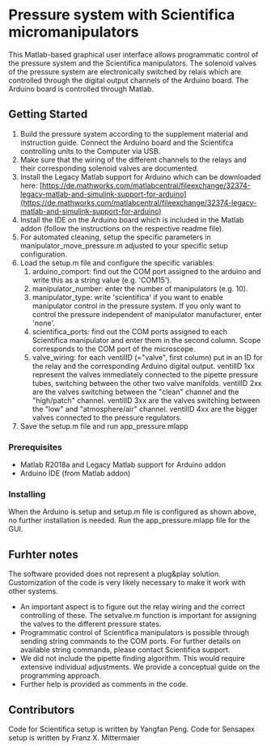 # Pressure system with Scientifica micromanipulators

This Matlab-based graphical user interface allows programmatic control of the pressure system and the Scientifica manipulators. The solenoid valves of the pressure system are electronically switched by relais which are controlled through the digital output channels of the Arduino board. The Arduino board is controlled through Matlab.

## Getting Started

 1. Build the pressure system according to the supplement material and instruction guide. Connect the Arduino board and the Scientifca controlling units to the Computer via USB.
 2. Make sure that the wiring of the different channels to the relays and their corresponding solenoid valves are documented.
 3. Install the Legacy Matlab support for Arduino which can be downloaded here: [https://de.mathworks.com/matlabcentral/fileexchange/32374-legacy-matlab-and-simulink-support-for-arduino](https://de.mathworks.com/matlabcentral/fileexchange/32374-legacy-matlab-and-simulink-support-for-arduino)
 4. Install the IDE on the Arduino board which is included in the Matlab addon (follow the instructions on the respective readme file).
 5. For automated cleaning, setup the specific parameters in manipulator_move_pressure.m adjusted to your specific setup configuration.
 6. Load the setup.m file and configure the specific variables:
	 1. arduino_comport: find out the COM port assigned to the arduino and write this as a string value (e.g. 'COM15'). 
	 2. manipulator_number: enter the number of manipulators (e.g. 10).
	 3. manipulator_type: write 'scientifica' if you want to enable manipulator control in the pressure system. If you only want to control the pressure independent of manipulator manufacturer, enter 'none'.
	 4. scientifica_ports: find out the COM ports assigned to each Scientifica manipulator and enter them in the second column. Scope corresponds to the COM port of the microscope.
	 5. valve_wiring: for each ventilID (="valve", first column) put in an ID for the relay and the corresponding Arduino digital output. ventilID 1xx represent the valves immediately connected to the pipette pressure tubes, switching between the other two valve manifolds. ventilID 2xx are the valves switching between the "clean" channel and the "high/patch" channel. ventilID 3xx are the valves switching between the "low" and "atmosphere/air" channel. ventilID 4xx are the bigger valves connected to the pressure regulators.
 7. Save the setup.m file and run app_pressure.mlapp

### Prerequisites

 - Matlab R2018a and Legacy Matlab support for Arduino addon
 - Arduino IDE (from Matlab addon)
 
 ### Installing

When the Arduino is setup and setup.m file is configured as shown above, no further installation is needed. Run the app_pressure.mlapp file for the GUI.

## Furhter notes

The software provided does not represent a plug&play solution. Customization of the code is very likely necessary to make it work with other systems.

 - An important aspect is to figure out the relay wiring and the correct controlling of these. The setvalve.m function is important for assigning the valves to the different pressure states.
 - Programmatic control of Scientifica manipulators is possible through sending string commands to the COM ports. For further details on available string commands, please contact Scientifica support.
 - We did not include the pipette finding algorithm. This would require extensive individual adjustments. We provide a conceptual guide on the programming approach.
 - Further help is provided as comments in the code.

## Contributors

Code for Scientifica setup is written by Yangfan Peng. Code for Sensapex setup is written by Franz X. Mittermaier
